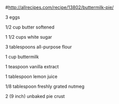 #http://allrecipes.com/recipe/13802/buttermilk-pie/

3 eggs 

1/2 cup butter softened 

1 1/2 cups white sugar 

3 tablespoons all-purpose flour 

1 cup buttermilk 

1 teaspoon vanilla extract 

1 tablespoon lemon juice 

1/8 tablespoon freshly grated nutmeg 

2 (9 inch) unbaked pie crust
